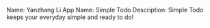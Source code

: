 Name: Yanzhang Li
App Name: Simple Todo
Description: Simple Todo keeps your everyday simple and ready to do!